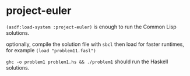 # project-euler

`(asdf:load-system :project-euler)` is enough to run the Common Lisp solutions.

optionally, compile the solution file with `sbcl` then load for faster runtimes, for example
`(load "problem11.fasl")`

`ghc -o problem1 problem1.hs && ./problem1` should run the Haskell solutions.
